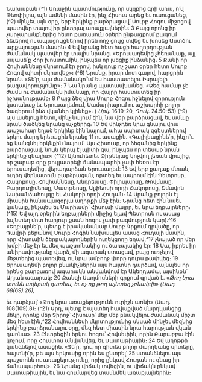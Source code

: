 
Նախաբան
(^1) Առաջին պատմությունը, որ սկզբից գրի առա, ո՛վ Թեոփիլոս, այն ամենի մասին էր, ինչ Հիսուս արեց եւ ուսուցանեց,
(^2) մինչեւ այն օրը, երբ երկինք բարձրացավ՝ Սուրբ Հոգու միջոցով պատվեր տալով իր ընտրյալ առաքյալներին։ 3 Բայց
որոնց իր չարչարանքներից հետո քառասուն օրերի ընթացքում բազում ձեւերով ու ապացույցներով իրեն ողջ ցույց տվեց
եւ խոսեց Աստծու արքայության մասին։ 4 Եվ նրանց հետ հացի հաղորդության ժամանակ պատվեր էր տալիս նրանց.
«Երուսաղեմից չհեռանաք, այլ սպասե՛ք Հոր խոստումին, ինչպես որ լսեցիք ինձանից։ 5 Քանի որ Հովհաննեսը մկրտում
էր ջրով, իսկ դուք ոչ շատ օրեր հետո Սուրբ Հոգով պիտի մկրտվեք»։
(^6) Նրանք, իրար մոտ գալով, հարցրին նրան. «Տե՛ր, այս ժամանակո՞ւմ ես հաստատելու Իսրայելի
թագավորությունը»։ 7 Նա նրանց պատասխանեց. «Ձեզ համար չէ ժամն ու ժամանակն իմանալը, որ Հայրը հաստատեց
իր իշխանությամբ։ 8 Բայց ձեզ վրա Սուրբ Հոգու իջնելով զորություն կստանաք եւ Երուսաղեմում, Սամարիայում ու
աշխարհի բոլոր ծագերում ինձ վկաներ կլինեք»։
( _Մրկ_. 16.19-20, _Ղուկ_. 24.50-53)
(^9) Այս ասելուց հետո, մինչ նայում էին, նա վեր բարձրացավ, եւ ամպը նրան ծածկեց նրանց աչքերից։ 10 Եվ մինչդեռ
նրա գնալու վրա ապշահար եղած երկինք էին նայում, ահա սպիտակ զգեստներով երկու մարդ երեւացին նրանց 11 ու
ասացին. «Գալիլեացինե՛ր, ինչո՞ւ եք կանգնել երկնքին նայում։ Այս Հիսուսը, որ ձեզանից երկինք բարձրացավ, նույն
կերպ էլ պիտի գա, ինչպես որ տեսաք նրան երկինք գնալիս»։
(^12) Այնուհետեւ Ձիթենյաց կոչվող լեռան վրայից, որ շաբաթ օրը թույլատրելի ճանապարհի չափ հեռու էր
Երուսաղեմից, վերադարձան Երուսաղեմ։ 13 Եվ երբ քաղաք մտան, ուղիղ վերնատուն բարձրացան, որտեղ եւ ապրում
էին Պետրոսը, Հակոբոսը, Հովհաննեսը, Անդրեասը, Փիլիպպոսը, Թովմասը, Բարդուղիմեոսը, Մատթեոսը, Ալփեոսի
որդի Հակոբոսը, Շմավոն Նախանձահույզը եւ Հակոբի որդի Հուդան։ 14 Սրանք բոլորն էլ միասին հանապազօրյա աղոթքի
մեջ էին։ Նրանց հետ էին նաեւ կանայք, ինչպես եւ Մարիամը՝ Հիսուսի մայրը, եւ նրա եղբայրները։
(^15) Եվ այդ օրերին եղբայրների միջից ելավ Պետրոսն ու ասաց (այնտեղ մոտ հարյուր քսան հոգու չափ բազմություն
կար).^16 «Եղբայրնե՛ր, պետք է իրականանար Սուրբ Գրքում գրվածը, որ Դավթի բերանով Սուրբ Հոգին նախապես ասաց
Հուդայի մասին, որը Հիսուսին ձերբակալողներին ուղեկցողը եղավ,^17 չնայած որ մեր խմբի մեջ էր եւ մեզ պաշտոնակից
ու ծառայակից էր։ 18 Սա, իբրեւ իր անիրավությանը վարձ, մի ագարակ ստացավ, բայց ուռչելով մեջտեղից պատռվեց, ու
նրա ամբողջ փորը դուրս թափվեց։ 19 Երուսաղեմի բոլոր բնակիչներին այս հայտնի դարձավ, այնպես որ իրենց
բարբառով ագարակն անվանվում էր Ակեղդամա, այսինքն՝ Արյան ագարակ։ 20 Քանզի Սաղմոսների գրքում գրված է.
_«Թող նրա տունն ավերակ դառնա, եւ ոչ ոք թող այնտեղ չբնակվի» (Սաղ. 68(69).26),_


եւ դարձյալ՝
«Թող նրա առաքելությունն ուրիշն առնի» (Սաղ. 108(109).8)։
(^21) Արդ, պետք է այստեղ հավաքված մարդկանցից մեկը, որոնք մեր Տիրոջ՝ Հիսուսի՝ մեր մեջ բնակվելու ժամանակ
միշտ մեզ հետ էին,^22 Հովհաննեսի մկրտությունից սկսած մինչեւ մեզնից երկինք բարձրանալու օրը, մեզ հետ միասին նրա
հարության վկան դառնա»։ 23 Ընտրեցին երկու հոգու՝ Հովսեփին, որին Բարաբբա էին կոչում, որը Հուստոս անվանվեց,
եւ Մատաթիային։ 24 Եվ աղոթքի կանգնելով ասացին. «Տե՛ր, դու, որ գիտես բոլոր մարդկանց սրտերը, հայտնի՛ր, թե այս
երկուսից որին ես ընտրել՝ 25 ստանձնելու այս պաշտոնն ու առաքելությունը, որից ընկավ Հուդան ու գնաց իր
ճանապարհով»։ 26 Նրանց վիճակ տվեցին, ու վիճակն ընկավ Մատաթիային, եւ նա գումարվեց տասնմեկ առաքյալներին։
